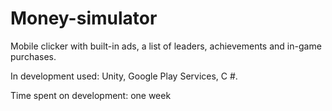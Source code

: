 # Money-simulator
Mobile clicker with built-in ads, a list of leaders, achievements and in-game purchases.  

In development used: Unity, Google Play Services, C #.  

Time spent on development: one week

